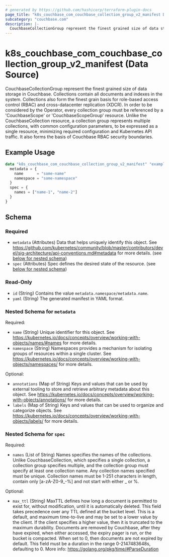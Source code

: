 ```yaml
---
# generated by https://github.com/hashicorp/terraform-plugin-docs
page_title: "k8s_couchbase_com_couchbase_collection_group_v2_manifest Data Source - terraform-provider-k8s"
subcategory: "couchbase.com"
description: |-
  CouchbaseCollectionGroup represent the finest grained size of data storage in Couchbase. Collections contain all documents and indexes in the system.  Collections also form the finest grain basis for role-based access control (RBAC) and cross-datacenter replication (XDCR).  In order to be considered by the Operator, every collection group must be referenced by a 'CouchbaseScope' or 'CouchbaseScopeGroup' resource.  Unlike the CouchbaseCollection resource, a collection group represents multiple collections, with common configuration parameters, to be expressed as a single resource, minimizing required configuration and Kubernetes API traffic.  It also forms the basis of Couchbase RBAC security boundaries.
---
```


# k8s_couchbase_com_couchbase_collection_group_v2_manifest (Data Source)

CouchbaseCollectionGroup represent the finest grained size of data storage in Couchbase. Collections contain all documents and indexes in the system.  Collections also form the finest grain basis for role-based access control (RBAC) and cross-datacenter replication (XDCR).  In order to be considered by the Operator, every collection group must be referenced by a 'CouchbaseScope' or 'CouchbaseScopeGroup' resource.  Unlike the CouchbaseCollection resource, a collection group represents multiple collections, with common configuration parameters, to be expressed as a single resource, minimizing required configuration and Kubernetes API traffic.  It also forms the basis of Couchbase RBAC security boundaries.

## Example Usage

```terraform
data "k8s_couchbase_com_couchbase_collection_group_v2_manifest" "example" {
  metadata = {
    name      = "some-name"
    namespace = "some-namespace"
  }
  spec = {
    names = ["name-1", "name-2"]
  }
}
```

<!-- schema generated by tfplugindocs -->
## Schema

### Required

- `metadata` (Attributes) Data that helps uniquely identify this object. See https://github.com/kubernetes/community/blob/master/contributors/devel/sig-architecture/api-conventions.md#metadata for more details. (see [below for nested schema](#nestedatt--metadata))
- `spec` (Attributes) Spec defines the desired state of the resource. (see [below for nested schema](#nestedatt--spec))

### Read-Only

- `id` (String) Contains the value `metadata.namespace/metadata.name`.
- `yaml` (String) The generated manifest in YAML format.

<a id="nestedatt--metadata"></a>
### Nested Schema for `metadata`

Required:

- `name` (String) Unique identifier for this object. See https://kubernetes.io/docs/concepts/overview/working-with-objects/names/#names for more details.
- `namespace` (String) Namespaces provides a mechanism for isolating groups of resources within a single cluster. See https://kubernetes.io/docs/concepts/overview/working-with-objects/namespaces/ for more details.

Optional:

- `annotations` (Map of String) Keys and values that can be used by external tooling to store and retrieve arbitrary metadata about this object. See https://kubernetes.io/docs/concepts/overview/working-with-objects/annotations/ for more details.
- `labels` (Map of String) Keys and values that can be used to organize and categorize objects. See https://kubernetes.io/docs/concepts/overview/working-with-objects/labels/ for more details.


<a id="nestedatt--spec"></a>
### Nested Schema for `spec`

Required:

- `names` (List of String) Names specifies the names of the collections.  Unlike CouchbaseCollection, which specifies a single collection, a collection group specifies multiple, and the collection group must specify at least one collection name. Any collection names specified must be unique. Collection names must be 1-251 characters in length, contain only [a-zA-Z0-9_-%] and not start with either _ or %.

Optional:

- `max_ttl` (String) MaxTTL defines how long a document is permitted to exist for, without modification, until it is automatically deleted.  This field takes precedence over any TTL defined at the bucket level.  This is a default, and maximum time-to-live and may be set to a lower value by the client.  If the client specifies a higher value, then it is truncated to the maximum durability.  Documents are removed by Couchbase, after they have expired, when either accessed, the expiry pager is run, or the bucket is compacted.  When set to 0, then documents are not expired by default.  This field must be a duration in the range 0-2147483648s, defaulting to 0.  More info: https://golang.org/pkg/time/#ParseDuration
